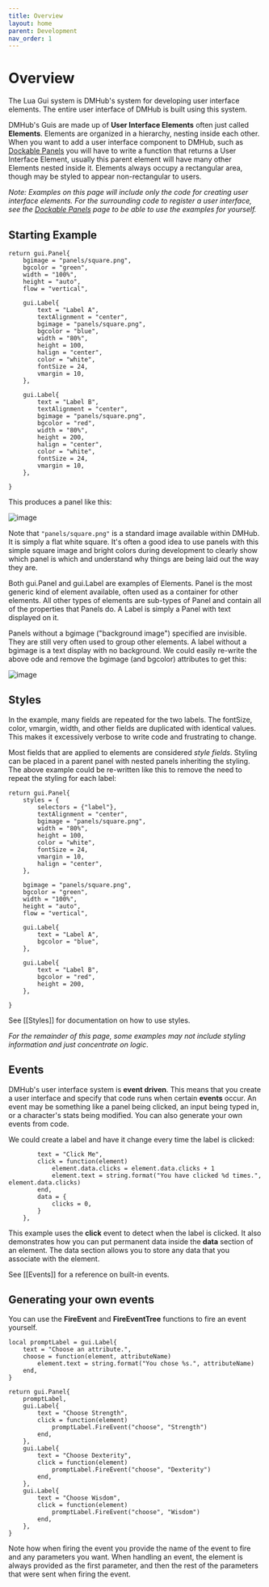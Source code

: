 ```yaml
---
title: Overview
layout: home
parent: Development
nav_order: 1
---
```


# Overview

The Lua Gui system is DMHub's system for developing user interface elements. The entire user interface of DMHub is built using this system.

DMHub's Guis are made up of **User Interface Elements** often just called **Elements**. Elements are organized in a hierarchy, nesting inside each other. When you want to add a user interface component to DMHub, such as [Dockable Panels] you will have to write a function that returns a User Interface Element, usually this parent element will have many other Elements nested inside it. Elements always occupy a rectangular area, though may be styled to appear non-rectangular to users.

*Note: Examples on this page will include only the code for creating user interface elements. For the surrounding code to register a user interface, see the [Dockable Panels] page to be able to use the examples for yourself.*

## Starting Example

```
return gui.Panel{
	bgimage = "panels/square.png",
	bgcolor = "green",
	width = "100%",
	height = "auto",
	flow = "vertical",

	gui.Label{
		text = "Label A",
		textAlignment = "center",
		bgimage = "panels/square.png",
		bgcolor = "blue",
		width = "80%",
		height = 100,
		halign = "center",
		color = "white",
		fontSize = 24,
		vmargin = 10,
	},

	gui.Label{
		text = "Label B",
		textAlignment = "center",
		bgimage = "panels/square.png",
		bgcolor = "red",
		width = "80%",
		height = 200,
		halign = "center",
		color = "white",
		fontSize = 24,
		vmargin = 10,
	},

}
```

This produces a panel like this:

![image](https://cdn.discordapp.com/attachments/735956151547592804/995905270997864508/unknown.png)

Note that `"panels/square.png"` is a standard image available within DMHub. It is simply a flat white square. It's often a good idea to use panels with this simple square image and bright colors during development to clearly show which panel is which and understand why things are being laid out the way they are.

Both gui.Panel and gui.Label are examples of Elements. Panel is the most generic kind of element available, often used as a container for other elements. All other types of elements are sub-types of Panel and contain all of the properties that Panels do. A Label is simply a Panel with text displayed on it.

Panels without a bgimage ("background image") specified are invisible. They are still very often used to group other elements. A label without a bgimage is a text display with no background. We could easily re-write the above ode and remove the bgimage (and bgcolor) attributes to get this:

![image](https://user-images.githubusercontent.com/862626/178188310-c33f4e49-d6dc-47b3-853e-40d4cea1aa1d.png)

## Styles

In the example, many fields are repeated for the two labels. The fontSize, color, vmargin, width, and other fields are duplicated with identical values. This makes it excessively verbose to write code and frustrating to change.

Most fields that are applied to elements are considered *style fields*. Styling can be placed in a parent panel with nested panels inheriting the styling. The above example could be re-written like this to remove the need to repeat the styling for each label:

```
return gui.Panel{
	styles = {
		selectors = {"label"},
		textAlignment = "center",
		bgimage = "panels/square.png",
		width = "80%",
		height = 100,
		color = "white",
		fontSize = 24,
		vmargin = 10,
		halign = "center",
	},

	bgimage = "panels/square.png",
	bgcolor = "green",
	width = "100%",
	height = "auto",
	flow = "vertical",

	gui.Label{
		text = "Label A",
		bgcolor = "blue",
	},

	gui.Label{
		text = "Label B",
		bgcolor = "red",
		height = 200,
	},

}
```

See [[Styles]] for documentation on how to use styles.

*For the remainder of this page, some examples may not include styling information and just concentrate on logic*.

## Events

DMHub's user interface system is **event driven**. This means that you create a user interface and specify that code runs when certain **events** occur. An event may be something like a panel being clicked, an input being typed in, or a character's stats being modified. You can also generate your own events from code.

We could create a label and have it change every time the label is clicked:

```	gui.Label{
		text = "Click Me",
		click = function(element)
			element.data.clicks = element.data.clicks + 1
			element.text = string.format("You have clicked %d times.", element.data.clicks)
		end,
		data = {
			clicks = 0,
		}
	},
```

This example uses the **click** event to detect when the label is clicked. It also demonstrates how you can put permanent data inside the **data** section of an element. The data section allows you to store any data that you associate with the element.

See [[Events]] for a reference on built-in events.

## Generating your own events

You can use the **FireEvent** and **FireEventTree** functions to fire an event yourself.

```
local promptLabel = gui.Label{
	text = "Choose an attribute.",
	choose = function(element, attributeName)
		element.text = string.format("You chose %s.", attributeName)
	end,
}

return gui.Panel{
	promptLabel,
	gui.Label{
		text = "Choose Strength",
		click = function(element)
			promptLabel.FireEvent("choose", "Strength")
		end,
	},
	gui.Label{
		text = "Choose Dexterity",
		click = function(element)
			promptLabel.FireEvent("choose", "Dexterity")
		end,
	},
	gui.Label{
		text = "Choose Wisdom",
		click = function(element)
			promptLabel.FireEvent("choose", "Wisdom")
		end,
	},
}
```

Note how when firing the event you provide the name of the event to fire and any parameters you want. When handling an event, the element is always provided as the first parameter, and then the rest of the parameters that were sent when firing the event.

[Dockable Panels]: /docs/tutorials/tut-dockable-panel.html